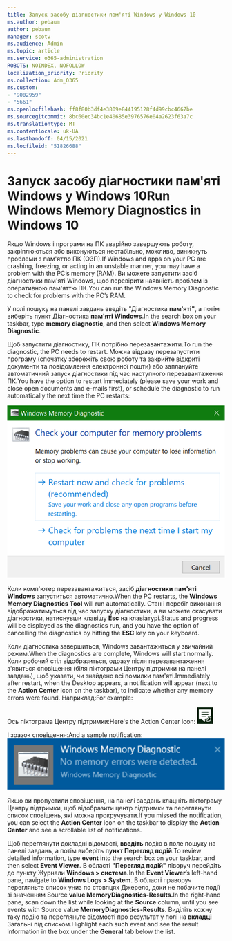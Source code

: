 ```yaml
---
title: Запуск засобу діагностики пам'яті Windows у Windows 10
ms.author: pebaum
author: pebaum
manager: scotv
ms.audience: Admin
ms.topic: article
ms.service: o365-administration
ROBOTS: NOINDEX, NOFOLLOW
localization_priority: Priority
ms.collection: Adm_O365
ms.custom:
- "9002959"
- "5661"
ms.openlocfilehash: ff8f80b3df4e3809e844195128f4d99cbc4667be
ms.sourcegitcommit: 8bc60ec34bc1e40685e3976576e04a2623f63a7c
ms.translationtype: MT
ms.contentlocale: uk-UA
ms.lasthandoff: 04/15/2021
ms.locfileid: "51826688"
---
```

# <a name="run-windows-memory-diagnostics-in-windows-10"></a><span data-ttu-id="fecc5-102">Запуск засобу діагностики пам'яті Windows у Windows 10</span><span class="sxs-lookup"><span data-stu-id="fecc5-102">Run Windows Memory Diagnostics in Windows 10</span></span>

<span data-ttu-id="fecc5-103">Якщо Windows і програми на ПК аварійно завершують роботу, закріплюються або виконуються нестабільно, можливо, виникнуть проблеми з пам'яттю ПК (ОЗП).</span><span class="sxs-lookup"><span data-stu-id="fecc5-103">If Windows and apps on your PC are crashing, freezing, or acting in an unstable manner, you may have a problem with the PC’s memory (RAM).</span></span> <span data-ttu-id="fecc5-104">Ви можете запустити засіб діагностики пам'яті Windows, щоб перевірити наявність проблем із оперативною пам'яттю ПК.</span><span class="sxs-lookup"><span data-stu-id="fecc5-104">You can run the Windows Memory Diagnostic to check for problems with the PC’s RAM.</span></span>

<span data-ttu-id="fecc5-105">У полі пошуку на панелі завдань введіть "Діагностика **пам'яті"**, а потім виберіть пункт Діагностика **пам'яті Windows**.</span><span class="sxs-lookup"><span data-stu-id="fecc5-105">In the search box on your taskbar, type **memory diagnostic**, and then select **Windows Memory Diagnostic**.</span></span> 

<span data-ttu-id="fecc5-106">Щоб запустити діагностику, ПК потрібно перезавантажити.</span><span class="sxs-lookup"><span data-stu-id="fecc5-106">To run the diagnostic, the PC needs to restart.</span></span> <span data-ttu-id="fecc5-107">Можна відразу перезапустити програму (спочатку збережіть свою роботу та закрийте відкриті документи та повідомлення електронної пошти) або заплануйте автоматичний запуск діагностики під час наступного перезавантаження ПК.</span><span class="sxs-lookup"><span data-stu-id="fecc5-107">You have the option to restart immediately (please save your work and close open documents and e-mails first), or schedule the diagnostic to run automatically the next time the PC restarts:</span></span>

![Діагностика пам'яті Windows](media/windows-memory-diagnostic.png)

<span data-ttu-id="fecc5-109">Коли комп'ютер перезавантажиться, засіб **діагностики пам'яті Windows** запуститься автоматично.</span><span class="sxs-lookup"><span data-stu-id="fecc5-109">When the PC restarts, the **Windows Memory Diagnostics Tool** will run automatically.</span></span> <span data-ttu-id="fecc5-110">Стан і перебіг виконання відображатимуться під час запуску діагностики, а ви можете скасувати діагностики, натиснувши клавішу **Esc** на клавіатурі.</span><span class="sxs-lookup"><span data-stu-id="fecc5-110">Status and progress will be displayed as the diagnostics run, and you have the option of cancelling the diagnostics by hitting the **ESC** key on your keyboard.</span></span>

<span data-ttu-id="fecc5-111">Коли діагностика завершиться, Windows завантажиться у звичайний режим.</span><span class="sxs-lookup"><span data-stu-id="fecc5-111">When the diagnostics are complete, Windows will start normally.</span></span>
<span data-ttu-id="fecc5-112">Коли робочий стіл відобразиться, одразу після перезавантаження  з'явиться сповіщення (біля піктограми Центру підтримки на панелі завдань), щоб указати, чи знайдено всі помилки пам'яті.</span><span class="sxs-lookup"><span data-stu-id="fecc5-112">Immediately after restart, when the Desktop appears, a notification will appear (next to the **Action Center** icon on the taskbar), to indicate whether any memory errors were found.</span></span> <span data-ttu-id="fecc5-113">Наприклад:</span><span class="sxs-lookup"><span data-stu-id="fecc5-113">For example:</span></span>

<span data-ttu-id="fecc5-114">Ось піктограма Центру підтримки:</span><span class="sxs-lookup"><span data-stu-id="fecc5-114">Here's the Action Center icon:</span></span> ![Піктограма центру підтримки](media/action-center-icon.png) 

<span data-ttu-id="fecc5-116">І зразок сповіщення:</span><span class="sxs-lookup"><span data-stu-id="fecc5-116">And a sample notification:</span></span> ![Помилки пам'яті відсутні](media/no-memory-errors.png)

<span data-ttu-id="fecc5-118">Якщо ви пропустили сповіщення,  на панелі завдань клацніть піктограму  Центру підтримки, щоб відобразити центр підтримки та переглянути список сповіщень, які можна прокручувати.</span><span class="sxs-lookup"><span data-stu-id="fecc5-118">If you missed the notification, you can select the **Action Center** icon  on the taskbar to display the **Action Center** and see a scrollable list of notifications.</span></span>

<span data-ttu-id="fecc5-119">Щоб переглянути докладні відомості, **введіть** подію в поле пошуку на панелі завдань, а потім виберіть **пункт Перегляд подій**.</span><span class="sxs-lookup"><span data-stu-id="fecc5-119">To review detailed information, type **event** into the search box on your taskbar, and then select **Event Viewer**.</span></span> <span data-ttu-id="fecc5-120">В області **"Перегляд подій"** ліворуч перейдіть до пункту Журнали **Windows > система.**</span><span class="sxs-lookup"><span data-stu-id="fecc5-120">In the **Event Viewer**’s left-hand pane, navigate to **Windows Logs > System**.</span></span> <span data-ttu-id="fecc5-121">В області праворуч перегляньте список униз  по стовпцях Джерело, доки не побачите події зі значенням Source **value MemoryDiagnostics-Results.**</span><span class="sxs-lookup"><span data-stu-id="fecc5-121">In the right-hand pane, scan down the list while looking at the **Source** column, until you see events with Source value **MemoryDiagnostics-Results**.</span></span> <span data-ttu-id="fecc5-122">Виділіть кожну таку подію та перегляньте відомості про результат у полі на **вкладці** Загальні під списком.</span><span class="sxs-lookup"><span data-stu-id="fecc5-122">Highlight each such event and see the result information in the box under the **General** tab below the list.</span></span>
